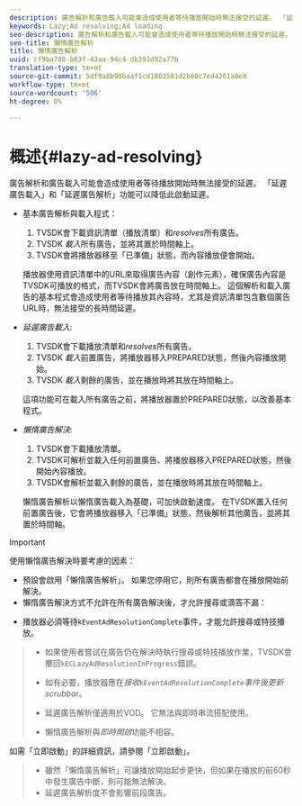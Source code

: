 ```yaml
---
description: 廣告解析和廣告載入可能會造成使用者等待播放開始時無法接受的延遲。 「延遲廣告載入」和「延遲廣告解析」功能可以降低此啟動延遲。
keywords: Lazy;Ad resolving;Ad loading
seo-description: 廣告解析和廣告載入可能會造成使用者等待播放開始時無法接受的延遲。 「延遲廣告載入」和「延遲廣告解析」功能可以降低此啟動延遲。
seo-title: 懶惰廣告解析
title: 懶惰廣告解析
uuid: cf9ba788-b83f-43aa-94c4-db391d92a77b
translation-type: tm+mt
source-git-commit: 5df9a8b98baaf1cd1803581d2b60c7ed4261a0e8
workflow-type: tm+mt
source-wordcount: '506'
ht-degree: 0%

---
```



# 概述{#lazy-ad-resolving}

廣告解析和廣告載入可能會造成使用者等待播放開始時無法接受的延遲。 「延遲廣告載入」和「延遲廣告解析」功能可以降低此啟動延遲。

* 基本廣告解析與載入程式：

   1. TVSDK會下載資訊清單（播放清單）和&#x200B;*resolves*&#x200B;所有廣告。
   1. TVSDK *載入*&#x200B;所有廣告，並將其置於時間軸上。
   1. TVSDK會將播放器移至「已準備」狀態，而內容播放便會開始。

   播放器使用資訊清單中的URL來取得廣告內容（創作元素），確保廣告內容是TVSDK可播放的格式，而TVSDK會將廣告放在時間軸上。 這個解析和載入廣告的基本程式會造成使用者等待播放其內容時，尤其是資訊清單包含數個廣告URL時，無法接受的長時間延遲。

* *延遲廣告載入*:

   1. TVSDK會下載播放清單和&#x200B;*resolves*&#x200B;所有廣告。
   1. TVSDK *載入*&#x200B;前置廣告，將播放器移入PREPARED狀態，然後內容播放開始。
   1. TVSDK *載入*&#x200B;剩餘的廣告，並在播放時將其放在時間軸上。

   這項功能可在載入所有廣告之前，將播放器置於PREPARED狀態，以改善基本程式。

* *懶惰廣告解決*:

   1. TVSDK會下載播放清單。
   1. TVSDK可解析並載入任何前置廣告、將播放器移入PREPARED狀態，然後開始內容播放。
   1. TVSDK會解析並載入剩餘的廣告，並在播放時將其放在時間軸上。

   懶惰廣告解析以懶惰廣告載入為基礎，可加快啟動速度。 在TVSDK置入任何前置廣告後，它會將播放器移入「已準備」狀態，然後解析其他廣告，並將其置於時間軸。

>[!IMPORTANT]
>
>使用懶惰廣告解決時要考慮的因素：
>
>* 預設會啟用「懶惰廣告解析」。 如果您停用它，則所有廣告都會在播放開始前解決。
>* 懶惰廣告解決方式不允許在所有廣告解決後，才允許搜尋或滴答不漏：

   >
   >    
   * 播放器必須等待`kEventAdResolutionComplete`事件，才能允許搜尋或特技播放。
   >    * 如果使用者嘗試在廣告仍在解決時執行搜尋或特技播放作業，TVSDK會擲回`kECLazyAdResolutionInProgress`錯誤。
   >    * 如有必要，播放器應在&#x200B;*接收`kEventAdResolutionComplete`事件後更新scrubbar*。
>
>* 延遲廣告解析僅適用於VOD。 它無法與即時串流搭配使用。
>* 懶惰廣告解析與&#x200B;*即時開啟*&#x200B;功能不相容。

>
>  

如需「立即啟動」的詳細資訊，請參閱「立即啟動」。
>
>* 雖然「懶惰廣告解析」可讓播放開始起步更快，但如果在播放的前60秒中發生廣告中斷，則可能無法解決。
>* 延遲廣告解析度不會影響前段廣告。
